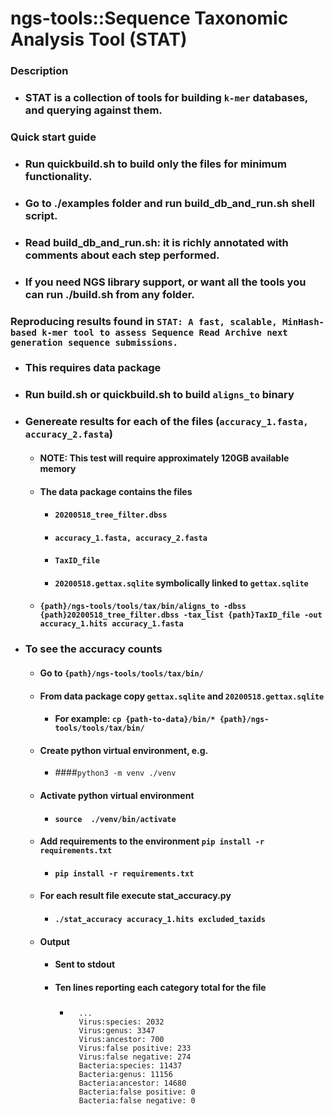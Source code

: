 ngs-tools::Sequence Taxonomic Analysis Tool (STAT)
===

### Description 
* ### STAT is a collection of tools for building `k-mer` databases, and querying against them.

### Quick start guide
* ### Run quickbuild.sh to build only the files for minimum functionality.
* ### Go to ./examples folder and run build_db_and_run.sh shell script. 
* ### Read build_db_and_run.sh: it is richly annotated with comments about each step performed.
* ### If you need NGS library support, or want all the tools you can run ./build.sh from any folder. 

### Reproducing results found in `STAT: A fast, scalable, MinHash-based k-mer tool to assess Sequence Read Archive next generation sequence submissions.`
* ### This requires data package 
* ### Run build.sh or quickbuild.sh to build `aligns_to` binary
* ### Genereate results for each of the files (`accuracy_1.fasta, accuracy_2.fasta`)
    * #### NOTE: This test will require approximately 120GB available memory
    * #### The data package contains the files
        * #### `20200518_tree_filter.dbss`
        * #### `accuracy_1.fasta, accuracy_2.fasta`
        * #### `TaxID_file`
        * #### `20200518.gettax.sqlite` symbolically linked to `gettax.sqlite`
    * #### `{path}/ngs-tools/tools/tax/bin/aligns_to -dbss {path}20200518_tree_filter.dbss -tax_list {path}TaxID_file -out accuracy_1.hits accuracy_1.fasta`
* ### To see the accuracy counts
    * #### Go to `{path}/ngs-tools/tools/tax/bin/`
    * #### From data package copy `gettax.sqlite` and `20200518.gettax.sqlite`
        * #### For example: `cp {path-to-data}/bin/* {path}/ngs-tools/tools/tax/bin/`
    * #### Create python virtual environment, e.g.
        * ####`python3 -m venv ./venv`
    * #### Activate python virtual environment
        * #### `source  ./venv/bin/activate`
    * #### Add requirements to the environment `pip install -r requirements.txt`
        * #### `pip install -r requirements.txt`
    * #### For each result file execute stat_accuracy.py
        * #### `./stat_accuracy accuracy_1.hits excluded_taxids`
    * #### Output 
        * #### Sent to stdout
        * #### Ten lines reporting each category total for the file
            * ##### 
                    ...
                    Virus:species: 2032
                    Virus:genus: 3347
                    Virus:ancestor: 700
                    Virus:false positive: 233
                    Virus:false negative: 274
                    Bacteria:species: 11437
                    Bacteria:genus: 11156
                    Bacteria:ancestor: 14680
                    Bacteria:false positive: 0
                    Bacteria:false negative: 0
